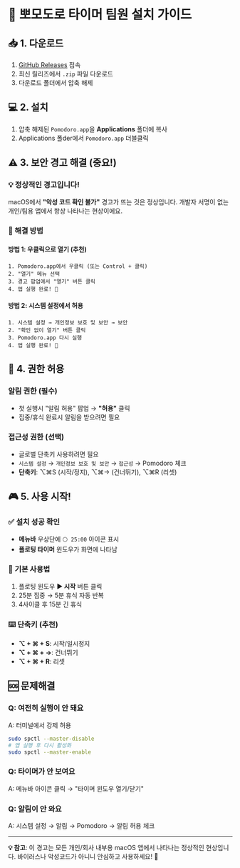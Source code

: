 # 🍅 뽀모도로 타이머 팀원 설치 가이드

## 📥 1. 다운로드
1. [GitHub Releases](https://github.com/change-challenge/VibeCoding_Pomodoro/releases) 접속
2. 최신 릴리즈에서 `.zip` 파일 다운로드
3. 다운로드 폴더에서 압축 해제

## 💻 2. 설치
1. 압축 해제된 `Pomodoro.app`을 **Applications** 폴더에 복사
2. Applications 폴der에서 `Pomodoro.app` 더블클릭

## ⚠️ 3. 보안 경고 해결 (중요!)

### 💡 정상적인 경고입니다!
macOS에서 **"악성 코드 확인 불가"** 경고가 뜨는 것은 정상입니다.
개발자 서명이 없는 개인/팀용 앱에서 항상 나타나는 현상이에요.

### 🔧 해결 방법

#### **방법 1: 우클릭으로 열기** (추천)
```
1. Pomodoro.app에서 우클릭 (또는 Control + 클릭)
2. "열기" 메뉴 선택
3. 경고 팝업에서 "열기" 버튼 클릭
4. 앱 실행 완료! 🎉
```

#### **방법 2: 시스템 설정에서 허용**
```
1. 시스템 설정 → 개인정보 보호 및 보안 → 보안
2. "확인 없이 열기" 버튼 클릭
3. Pomodoro.app 다시 실행
4. 앱 실행 완료! 🎉
```

## 🔔 4. 권한 허용

### 알림 권한 (필수)
- 첫 실행시 "알림 허용" 팝업 → **"허용"** 클릭
- 집중/휴식 완료시 알림을 받으려면 필요

### 접근성 권한 (선택)
- 글로벌 단축키 사용하려면 필요
- `시스템 설정` → `개인정보 보호 및 보안` → `접근성` → Pomodoro 체크
- **단축키**: ⌥⌘S (시작/정지), ⌥⌘→ (건너뛰기), ⌥⌘R (리셋)

## 🎮 5. 사용 시작!

### ✅ 설치 성공 확인
- **메뉴바** 우상단에 `⚪️ 25:00` 아이콘 표시
- **플로팅 타이머** 윈도우가 화면에 나타남

### 🚀 기본 사용법
1. 플로팅 윈도우 **▶️ 시작** 버튼 클릭
2. 25분 집중 → 5분 휴식 자동 반복
3. 4사이클 후 15분 긴 휴식

### ⌨️ 단축키 (추천)
- **⌥ + ⌘ + S**: 시작/일시정지
- **⌥ + ⌘ + →**: 건너뛰기  
- **⌥ + ⌘ + R**: 리셋

## 🆘 문제해결

### Q: 여전히 실행이 안 돼요
A: 터미널에서 강제 허용
```bash
sudo spctl --master-disable
# 앱 실행 후 다시 활성화
sudo spctl --master-enable
```

### Q: 타이머가 안 보여요
A: 메뉴바 아이콘 클릭 → "타이머 윈도우 열기/닫기"

### Q: 알림이 안 와요
A: 시스템 설정 → 알림 → Pomodoro → 알림 허용 체크

---

**💡 참고**: 이 경고는 모든 개인/회사 내부용 macOS 앱에서 나타나는 정상적인 현상입니다. 
바이러스나 악성코드가 아니니 안심하고 사용하세요! 🙂